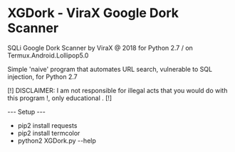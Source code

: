 # XGDork - ViraX Google Dork Scanner

SQLi Google Dork Scanner by ViraX @ 2018 for Python 2.7 / on Termux.Android.Lollipop5.0

Simple 'naive' program that automates URL search, vulnerable to SQL injection, for Python 2.7

[!] DISCLAIMER: I am not responsible for illegal acts that you would do with this program !, only educational . [!]

--- Setup ---
- pip2 install requests
- pip2 install termcolor
- python2 XGDork.py --help
